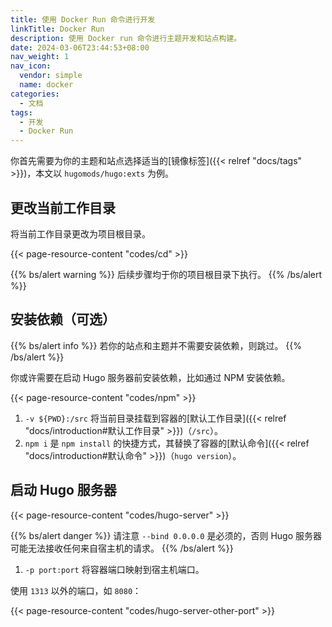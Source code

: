 ```yaml
---
title: 使用 Docker Run 命令进行开发
linkTitle: Docker Run
description: 使用 Docker run 命令进行主题开发和站点构建。
date: 2024-03-06T23:44:53+08:00
nav_weight: 1
nav_icon:
  vendor: simple
  name: docker
categories:
  - 文档
tags:
  - 开发
  - Docker Run
---
```


你首先需要为你的主题和站点选择适当的[镜像标签]({{< relref "docs/tags" >}})，本文以 `hugomods/hugo:exts` 为例。

## 更改当前工作目录

将当前工作目录更改为项目根目录。

{{< page-resource-content "codes/cd" >}}

{{% bs/alert warning %}}
后续步骤均于你的项目根目录下执行。
{{% /bs/alert %}}

## 安装依赖（可选）

{{% bs/alert info %}}
若你的站点和主题并不需要安装依赖，则跳过。
{{% /bs/alert %}}

你或许需要在启动 Hugo 服务器前安装依赖，比如通过 NPM 安装依赖。

{{< page-resource-content "codes/npm" >}}

1. `-v ${PWD}:/src` 将当前目录挂载到容器的[默认工作目录]({{< relref "docs/introduction#默认工作目录" >}})（`/src`）。
1. `npm i` 是 `npm install` 的快捷方式，其替换了容器的[默认命令]({{< relref "docs/introduction#默认命令" >}})（`hugo version`）。

## 启动 Hugo 服务器

{{< page-resource-content "codes/hugo-server" >}}

{{% bs/alert danger %}}
请注意 `--bind 0.0.0.0` 是必须的，否则 Hugo 服务器可能无法接收任何来自宿主机的请求。
{{% /bs/alert %}}

1. `-p port:port` 将容器端口映射到宿主机端口。

使用 `1313` 以外的端口，如 `8080`：

{{< page-resource-content "codes/hugo-server-other-port" >}}
